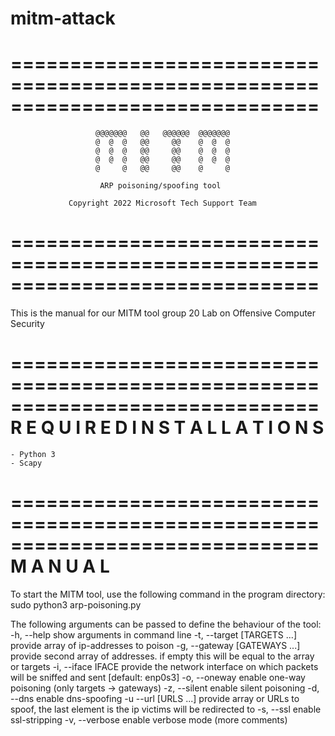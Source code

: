 # mitm-attack
==============================================================================
==============================================================================


                       @@@@@@@   @@   @@@@@@  @@@@@@@
                       @  @  @   @@     @@    @  @  @
                       @  @  @   @@     @@    @  @  @ 
                       @  @  @   @@     @@    @  @  @
                       @     @   @@     @@    @     @ 

                        ARP poisoning/spoofing tool

                 Copyright 2022 Microsoft Tech Support Team

==============================================================================
==============================================================================

This is the manual for our MITM tool group 20 Lab on Offensive Computer Security

==============================================================================
                R E Q U I R E D   I N S T A L L A T I O N S
==============================================================================

    - Python 3
    - Scapy
    
==============================================================================
                                M A N U A L
==============================================================================

To start the MITM tool, use the following command in the program directory:
  sudo python3 arp-poisoning.py <args>

The following arguments can be passed to define the behaviour of the tool:
  -h, --help                    show arguments in command line
  -t, --target [TARGETS ...]    provide array of ip-addresses to poison <REQUIRED>
  -g, --gateway [GATEWAYS ...]  provide second array of addresses. if empty this will be equal to the array or targets
  -i, --iface IFACE             provide the network interface on which packets will be sniffed and sent [default: enp0s3]
  -o, --oneway                  enable one-way poisoning (only targets -> gateways)
  -z, --silent                  enable silent poisoning
  -d, --dns                     enable dns-spoofing
  -u --url [URLS ...]           provide array or URLs to spoof, the last element is the ip victims will be redirected to
  -s, --ssl                     enable ssl-stripping
  -v, --verbose                 enable verbose mode (more comments)
